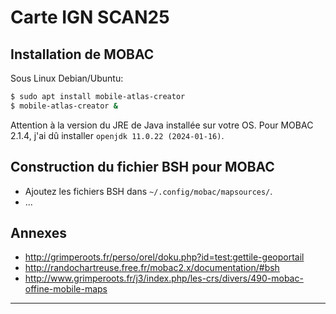 # Carte IGN SCAN25

## Installation de MOBAC

Sous Linux Debian/Ubuntu:

```bash
$ sudo apt install mobile-atlas-creator
$ mobile-atlas-creator &
```

Attention à la version du JRE de Java installée sur votre OS. Pour MOBAC 2.1.4,
j'ai dû installer `openjdk 11.0.22 (2024-01-16)`.

## Construction du fichier BSH pour MOBAC

* Ajoutez les fichiers BSH dans `~/.config/mobac/mapsources/`.
* ...

## Annexes

* <http://grimperoots.fr/perso/orel/doku.php?id=test:gettile-geoportail>
* <http://randochartreuse.free.fr/mobac2.x/documentation/#bsh>
* <http://www.grimperoots.fr/j3/index.php/les-crs/divers/490-mobac-offine-mobile-maps>

---
